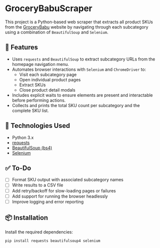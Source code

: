 # GroceryBabuScraper

This project is a Python-based web scraper that extracts all product SKUs from the [GroceryBabu](https://www.grocerybabu.com) website by navigating through each subcategory using a combination of `BeautifulSoup` and `Selenium`.

## 🚀 Features

- Uses `requests` and `BeautifulSoup` to extract subcategory URLs from the homepage navigation menu.
- Automates browser interactions with `Selenium` and `ChromeDriver` to:
  - Visit each subcategory page
  - Open individual product pages
  - Extract SKUs
  - Close product detail modals
- Includes explicit waits to ensure elements are present and interactable before performing actions.
- Collects and prints the total SKU count per subcategory and the complete SKU list.

## 🧰 Technologies Used

- Python 3.x
- [requests](https://pypi.org/project/requests/)
- [BeautifulSoup (bs4)](https://pypi.org/project/beautifulsoup4/)
- [Selenium](https://pypi.org/project/selenium/)

## ✅ To-Do

- [ ] Format SKU output with associated subcategory names  
- [ ] Write results to a CSV file  
- [ ] Add retry/backoff for slow-loading pages or failures  
- [ ] Add support for running the browser headlessly  
- [ ] Improve logging and error reporting  

## 📦 Installation

Install the required dependencies:

```bash
pip install requests beautifulsoup4 selenium
```